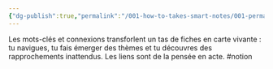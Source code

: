 ```yaml
---
{"dg-publish":true,"permalink":"/001-how-to-takes-smart-notes/001-permanentes/les-liens-comme-moteur-de-pensee/","noteIcon":""}
---
```



Les mots-clés et connexions transforlent un tas de fiches en carte vivante : tu navigues, tu fais émerger des thèmes et tu découvres des rapprochements inattendus. Les liens sont de la pensée en acte. #notion